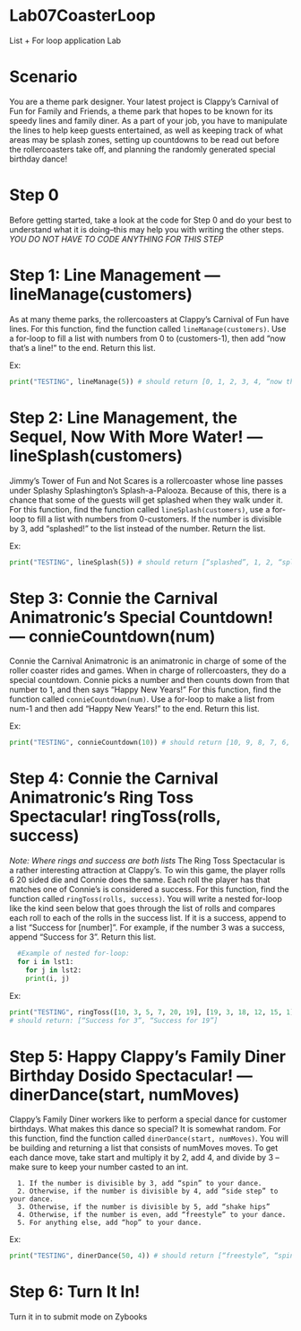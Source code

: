 # Lab07CoasterLoop
List + For loop application Lab

# Scenario
You are a theme park designer. Your latest project is Clappy’s Carnival of Fun for Family and Friends, a theme park that hopes to be known for its speedy lines and family diner. As a part of your job, you have to manipulate the lines to help keep guests entertained, as well as keeping track of what areas may be splash zones, setting up countdowns to be read out before the rollercoasters take off, and planning the randomly generated special birthday dance!

# Step 0
Before getting started, take a look at the code for Step 0 and do your best to understand what it is doing–this may help you with writing the other steps. 
*YOU DO NOT HAVE TO CODE ANYTHING FOR THIS STEP*

# Step 1: Line Management — lineManage(customers)
As at many theme parks, the rollercoasters at Clappy’s Carnival of Fun have lines. For this function, find the function called `lineManage(customers)`. Use a for-loop to fill a list with numbers from 0 to (customers-1), then add “now that’s a line!” to the end. Return this list.

   Ex: 
   ```python
   print("TESTING", lineManage(5)) # should return [0, 1, 2, 3, 4, “now that’s a line!”] 
```
# Step 2: Line Management, the Sequel, Now With More Water! — lineSplash(customers)
Jimmy’s Tower of Fun and Not Scares is a rollercoaster whose line passes under Splashy Splashington’s Splash-a-Palooza. Because of this, there is a chance that some of the guests will get splashed when they walk under it. For this function, find the function called `lineSplash(customers)`, use a for-loop to fill a list with numbers from 0-customers. If the number is divisible by 3, add “splashed!” to the list instead of the number. Return the list.

  Ex: 
  ```python
  print("TESTING", lineSplash(5)) # should return [“splashed”, 1, 2, “splashed!”, 4]
```
# Step 3: Connie the Carnival Animatronic’s Special Countdown! — connieCountdown(num)
Connie the Carnival Animatronic is an animatronic in charge of some of the roller coaster rides and games. When in charge of rollercoasters, they do a special countdown. Connie picks a number and then counts down from that number to 1, and then says “Happy New Years!” For this function, find the function called `connieCountdown(num)`. Use a for-loop to make a list from num-1 and then add “Happy New Years!” to the end. Return this list.

  Ex: 
  ```python
  print("TESTING", connieCountdown(10)) # should return [10, 9, 8, 7, 6, 5, 4, 3, 2, 1, “Happy New Years!”]
```

# Step 4: Connie the Carnival Animatronic’s Ring Toss Spectacular! ringToss(rolls, success)
 *Note: Where rings and success are both lists*
The Ring Toss Spectacular is a rather interesting attraction at Clappy’s. To win this game, the player rolls 6 20 sided die and Connie does the same. Each roll the player has that matches one of Connie’s is considered a success. For this function, find the function called `ringToss(rolls, success)`. You will write a nested for-loop like the kind seen below that goes through the list of rolls and compares each roll to each of the rolls in the success list. If it is a success, append to a list “Success for [number]”. For example, if the number 3 was a success, append “Success for 3”. Return this list.

```python
  #Example of nested for-loop:
  for i in lst1:
    for j in lst2:
	print(i, j)
```
  Ex: 
  ```python
  print("TESTING", ringToss([10, 3, 5, 7, 20, 19], [19, 3, 18, 12, 15, 1])) 
  # should return: [“Success for 3”, “Success for 19”]
```

# Step 5: Happy Clappy’s Family Diner Birthday Dosido Spectacular! — dinerDance(start, numMoves)
Clappy’s Family Diner workers like to perform a special dance for customer birthdays. What makes this dance so special? It is somewhat random. For this function, find the function called `dinerDance(start, numMoves)`. You will be building and returning a list that consists of numMoves moves. To get each dance move, take start and multiply it by 2, add 4, and divide by 3 – make sure to keep your number casted to an int. 
```
  1. If the number is divisible by 3, add “spin” to your dance. 
  2. Otherwise, if the number is divisible by 4, add “side step” to your dance. 
  3. Otherwise, if the number is divisible by 5, add “shake hips”
  4. Otherwise, if the number is even, add “freestyle” to your dance. 
  5. For anything else, add “hop” to your dance.
```

  Ex: 
  ```python
  print("TESTING", dinerDance(50, 4)) # should return [“freestyle”, “spin”, “hop”, “spin”]
  ```
  
# Step 6: Turn It In!
  Turn it in to submit mode on Zybooks

